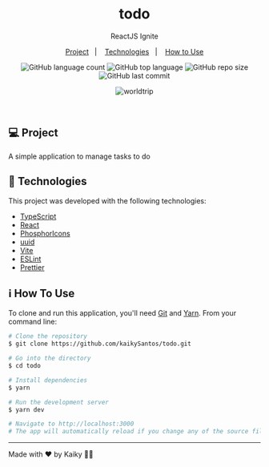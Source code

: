 <h1 align="center">
  todo
</h1>

<p align="center">
  ReactJS Ignite
</p>

<p align="center">
  <a href="#-project">Project</a>&nbsp;&nbsp;&nbsp;|&nbsp;&nbsp;&nbsp;
  <a href="#-technologies">Technologies</a>&nbsp;&nbsp;&nbsp;|&nbsp;&nbsp;&nbsp;
  <a href="#-how-to-use">How to Use</a>
</p>

<p align="center">
  <img alt="GitHub language count" src="https://img.shields.io/github/languages/count/kaikySantos/todo">

  <img alt="GitHub top language" src="https://img.shields.io/github/languages/top/kaikySantos/todo">

  <img alt="GitHub repo size" src="https://img.shields.io/github/repo-size/kaikySantos/todo">

  <img alt="GitHub last commit" src="https://img.shields.io/github/last-commit/kaikySantos/todo">
</p>

<p align="center">
  <img alt="worldtrip" src="https://user-images.githubusercontent.com/56506919/219744198-6c35418f-e6fa-4b4c-865e-62a0cdf47b0a.png">
</p>

<br/>

## 💻 Project

A simple application to manage tasks to do

## 🚀 Technologies

This project was developed with the following technologies:

- [TypeScript](https://www.typescriptlang.org/)
- [React](https://pt-br.reactjs.org/)
- [PhosphorIcons](https://phosphoricons.com/)
- [uuid](https://github.com/uuidjs/uuid)
- [Vite](https://vitejs.dev/)
- [ESLint](https://eslint.org/)
- [Prettier](https://prettier.io/)

## ℹ️ How To Use

To clone and run this application, you'll need [Git](https://git-scm.com) and [Yarn](https://legacy.yarnpkg.com). From your command line:

```bash
# Clone the repository
$ git clone https://github.com/kaikySantos/todo.git

# Go into the directory
$ cd todo

# Install dependencies
$ yarn

# Run the development server
$ yarn dev

# Navigate to http://localhost:3000
# The app will automatically reload if you change any of the source files.
```

---

Made with ♥ by Kaiky 👋🏻
